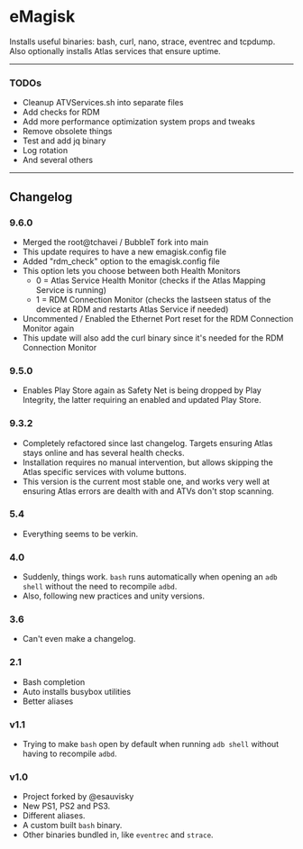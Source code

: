 # eMagisk

Installs useful binaries: bash, curl, nano, strace, eventrec and tcpdump. Also optionally installs Atlas services that ensure uptime.

-----
### TODOs
- Cleanup ATVServices.sh into separate files
- Add checks for RDM
- Add more performance optimization system props and tweaks
- Remove obsolete things
- Test and add jq binary
- Log rotation
- And several others

----
## Changelog
### 9.6.0
- Merged the root@tchavei / BubbleT fork into main
- This update requires to have a new emagisk.config file
- Added "rdm_check" option to the emagisk.config file
- This option lets you choose between both Health Monitors
  - 0 = Atlas Service Health Monitor (checks if the Atlas Mapping Service is running)
  - 1 = RDM Connection Monitor (checks the lastseen status of the device at RDM and restarts Atlas Service if needed)
- Uncommented / Enabled the Ethernet Port reset for the RDM Connection Monitor again
- This update will also add the curl binary since it's needed for the RDM Connection Monitor

### 9.5.0
- Enables Play Store again as Safety Net is being dropped by Play Integrity, the latter requiring an enabled and updated Play Store.

### 9.3.2
- Completely refactored since last changelog. Targets ensuring Atlas stays online and has several health checks.
- Installation requires no manual intervention, but allows skipping the Atlas specific services with volume buttons.
- This version is the current most stable one, and works very well at ensuring Atlas errors are dealth with and ATVs don't stop scanning.

### 5.4
- Everything seems to be verkin.

### 4.0
- Suddenly, things work. `bash` runs automatically when opening an `adb shell` without the need to recompile `adbd`.
- Also, following new practices and unity versions.

### 3.6
- Can't even make a changelog.

### 2.1
- Bash completion
- Auto installs busybox utilities
- Better aliases

### v1.1
- Trying to make `bash` open by default when running `adb shell` without having to recompile `adbd`.

### v1.0
- Project forked by @esauvisky
- New PS1, PS2 and PS3.
- Different aliases.
- A custom built `bash` binary.
- Other binaries bundled in, like `eventrec` and `strace`.
